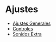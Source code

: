 # Ajustes

- [Ajustes Generales](./general.md)
- [Controles](./controls.md)
- [Sonidos Extra](./custom_sounds.md)
